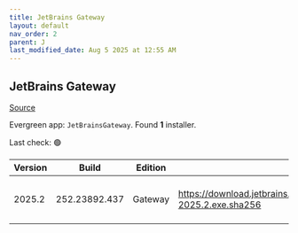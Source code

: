 ```yaml
---
title: JetBrains Gateway
layout: default
nav_order: 2
parent: J
last_modified_date: Aug 5 2025 at 12:55 AM
---
```


## JetBrains Gateway

[Source](https://www.jetbrains.com/)

Evergreen app: `JetBrainsGateway`. Found **1** installer.

Last check: 🟢

| Version | Build         | Edition | Sha256                                                                         | Date     | Size      | Type | URI                                                                                                                                                |
| ------- | ------------- | ------- | ------------------------------------------------------------------------------ | -------- | --------- | ---- | -------------------------------------------------------------------------------------------------------------------------------------------------- |
| 2025.2  | 252.23892.437 | Gateway | https://download.jetbrains.com/idea/gateway/JetBrainsGateway-2025.2.exe.sha256 | 4/8/2025 | 345545032 | exe  | [https://download.jetbrains.com/idea/gateway/JetBrainsGateway-2025.2.exe](https://download.jetbrains.com/idea/gateway/JetBrainsGateway-2025.2.exe) |
